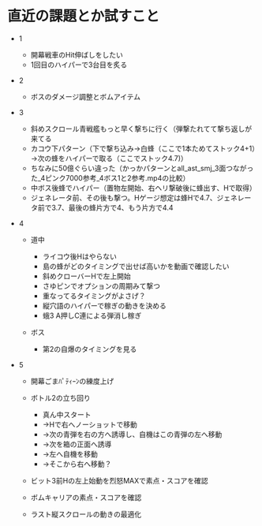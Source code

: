 # 直近の課題とか試すこと
- 1
  - 開幕戦車のHit伸ばしをしたい
  - 1回目のハイパーで3台目を炙る

- 2
  - ボスのダメージ調整とボムアイテム

- 3
  - 斜めスクロール青戦艦もっと早く撃ちに行く（弾撃たれてて撃ち返しが来てる
  - カコウ下パターン（下で撃ち込み→白蜂（ここで1本ためてストック4+1）→次の蜂をハイパーで取る（ここでストック4.7)）
  - ちなみに50億ぐらい違った（かっかパターンとall_ast_smj_3面つながった_4ピンク7000参考_4ボス1と2参考.mp4の比較）
  - 中ボス後蜂でハイパー（置物左開始、右ヘリ撃破後に蜂出す、Hで取得）
  - ジェネレータ前、その後も撃つ。Hゲージ想定は蜂Hで4.7、ジェネレータ前で3.7、最後の蜂片方で4、もう片方で4.4

- 4
  - 道中
    - ライコウ後Hはやらない
    - 島の蜂がどのタイミングで出せば高いかを動画で確認したい
    - 斜めクローバーHで左上開始
    - さゆピンでオプションの周期みて撃つ
    - 重なってるタイミングがよさげ？
    - 縦穴語のハイパーで稼ぎの動きを決める
    - 蛾3 A押しC連による弾消し稼ぎ

  - ボス
    - 第2の自爆のタイミングを見る


- 5
  - 開幕ごまﾊﾟﾃｨｰﾝの練度上げ
  - ボトル2の立ち回り
    - 真ん中スタート
    - →Hで右へノーショットで移動
    - →次の青弾を右の方へ誘導し、自機はこの青弾の左へ移動
    - →次を箱の正面へ誘導
    - →左へ自機を移動
    - →そこから右へ移動？

  - ビット3前Hの左上始動を烈怒MAXで素点・スコアを確認
  - ボムキャリアの素点・スコアを確認
  - ラスト縦スクロールの動きの最適化
